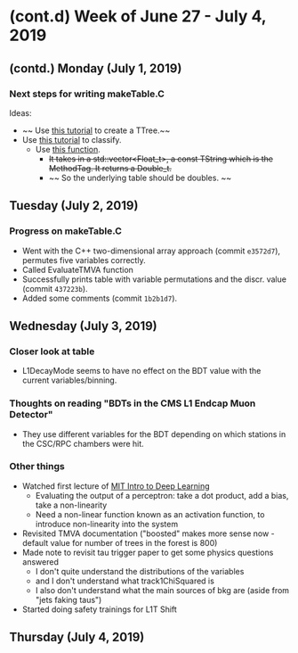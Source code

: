 # (cont.d) Week of June 27 - July 4, 2019

## (contd.) Monday (July 1, 2019)

### Next steps for writing makeTable.C

Ideas: 
* ~~ Use [this tutorial](https://root.cern.ch/root/html/tutorials/tree/tree1.C.html) to create a TTree.~~
* Use [this tutorial](https://root.cern.ch/root/html608/TMVAClassificationCategoryApplication_8C.html) to classify. 
  * Use [this function](https://root.cern.ch/root/html608/classTMVA_1_1Reader.html#a209436a06ae04b848c9ac98b367e0dd6).
    *  ~~It takes in a std::vector<Float_t>, a const TString which is the MethodTag. It returns a Double_t.~~ 
    * ~~ So the underlying table should be doubles. ~~

## Tuesday (July 2, 2019)

### Progress on makeTable.C

- Went with the C++ two-dimensional array approach (commit `e3572d7`), permutes five variables correctly.
- Called EvaluateTMVA function
- Successfully prints table with variable permutations and the discr. value (commit `437223b`).
- Added some comments (commit `1b2b1d7`).

## Wednesday (July 3, 2019)

### Closer look at table
- L1DecayMode seems to have no effect on the BDT value with the current variables/binning.

### Thoughts on reading "BDTs in the CMS L1 Endcap Muon Detector"
- They use different variables for the BDT depending on which stations in the CSC/RPC chambers were hit.


### Other things
- Watched first lecture of [MIT Intro to Deep Learning](https://www.youtube.com/watch?v=5v1JnYv_yWs)
   - Evaluating the output of a perceptron: take a dot product, add a bias, take a non-linearity
   - Need a non-linear function known as an activation function, to introduce non-linearity into the system
- Revisited TMVA documentation ("boosted" makes more sense now - default value for number of trees in the forest is 800)
- Made note to revisit tau trigger paper to get some physics questions answered 
   - I don't quite understand the distributions of the variables 
   - and I don't understand what track1ChiSquared is
   - I also don't understand what the main sources of bkg are (aside from "jets faking taus")
- Started doing safety trainings for L1T Shift

## Thursday (July 4, 2019)

